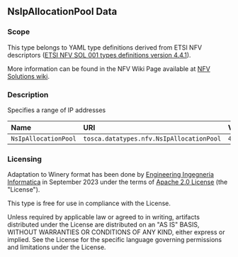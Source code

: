 ## NsIpAllocationPool Data

### Scope
This type belongs to YAML type definitions derived from ETSI NFV descriptors ([ETSI NFV SOL 001 types definitions version 4.4.1](https://forge.etsi.org/rep/nfv/SOL001/-/tree/v4.4.1)).

More information can be found in the NFV Wiki Page available at [NFV Solutions wiki](https://nfvwiki.etsi.org/index.php?title=NFV_Solutions).

### Description
Specifies a range of IP addresses

| Name | URI | Version | Derived From |
|:---- |:--- |:------- |:------------ |
| `NsIpAllocationPool` | `tosca.datatypes.nfv.NsIpAllocationPool` | `4.4.1` | `tosca.datatypes.Root` |


### Licensing
Adaptation to Winery format has been done by [Engineering Ingegneria Informatica](https://www.eng.it) in September 2023 under the terms of [Apache 2.0 License](https://www.apache.org/licenses/LICENSE-2.0) (the "License").

This type is free for use in compliance with the License.

Unless required by applicable law or agreed to in writing, artifacts distributed under the License are distributed on an "AS IS" BASIS, WITHOUT WARRANTIES OR CONDITIONS OF ANY KIND, either express or implied. See the License for the specific language governing permissions and limitations under the License.